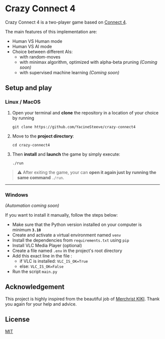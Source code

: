 # Crazy Connect 4

Crazy Connect 4 is a two-player game based on [Connect 4](https://en.wikipedia.org/wiki/Connect_Four).

The main features of this implementation are:
- Human VS Human mode
- Human VS AI mode
- Choice between different AIs:
    - with random-moves
    - with minimax algorithm, optimized with alpha-beta pruning *(Coming soon)*
    - with supervised machine learning *(Coming soon)*

## Setup and play

### Linux / MacOS

1. Open your terminal and **clone** the repository in a location of your choice by running
    ```commandline
    git clone https://github.com/YacineSteeve/crazy-connect4
    ```

2. Move to the **project directory**:
    ```commandline
    cd crazy-connect4
    ```
   
3. Then **install** and **launch** the game by simply execute:
    ```commandline
    ./run
    ```

> &#9888;&#65039; After exiting the game, your can **open it again just by running the same command** `./run`.

--- 

### Windows

*(Automation coming soon)*

If you want to install it manually, follow the steps below:

- Make sure that the Python version installed on your computer is minimum **`3.10`**
- Create and activate a virtual environment named `venv`
- Install the dependencies from `requirements.txt` using `pip`
- Install VLC Media Player (optional)
- Create a file named `.env` in the project's root directory
- Add this exact line in the file : 
    * if VLC is installed: `VLC_IS_OK=True`
    * else: `VLC_IS_OK=False`
- Run the script `main.py` 

## Acknowledgement

This project is highly inspired from the beautiful job of [Merchrist KIKI](https://github.com/chrichri17).
Thank you again for your help and advice.

## License

[MIT](https://github.com/YacineSteeve/crazy-connect4/blob/master/LICENSE)
